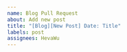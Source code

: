 ```yaml
---
name: Blog Pull Request
about: Add new post
title: "[Blog][New Post] Date: Title"
labels: post
assignees: HevaWu
---
```

